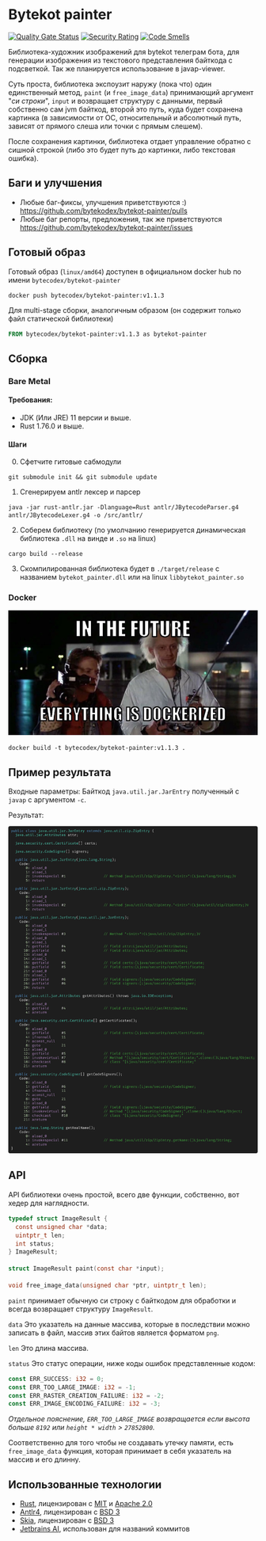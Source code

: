 # Bytekot painter

[![Quality Gate Status](https://sonarcloud.io/api/project_badges/measure?project=bytekodex_bytekot-painter&metric=alert_status)](https://sonarcloud.io/summary/new_code?id=bytekodex_bytekot-painter)
[![Security Rating](https://sonarcloud.io/api/project_badges/measure?project=bytekodex_bytekot-painter&metric=security_rating)](https://sonarcloud.io/summary/new_code?id=bytekodex_bytekot-painter)
[![Code Smells](https://sonarcloud.io/api/project_badges/measure?project=bytekodex_bytekot-painter&metric=code_smells)](https://sonarcloud.io/summary/new_code?id=bytekodex_bytekot-painter)

Библиотека-художник изображений для bytekot телеграм бота, для генерации изображения из текстового представления байткода с подсветкой.
Так же планируется использование в javap-viewer.

Суть проста, библиотека экспоузит наружу (пока что) один единственный метод, `paint` (и `free_image_data`) принимающий аргумент "_си строки_", `input` и возвращает структуру с данными, первый собственно сам jvm байткод,
второй это путь, куда будет сохранена картинка (в зависимости от ОС, относительный и абсолютный путь, зависят от прямого слеша или точки с прямым слешем).

После сохранения картинки, библиотека отдает управление обратно с сишной строкой (либо это будет путь до картинки, либо текстовая ошибка).

## Баги и улучшения

- Любые баг-фиксы, улучшения приветствуются :) https://github.com/bytekodex/bytekot-painter/pulls
- Любые баг репорты, предложения, так же приветствуются https://github.com/bytekodex/bytekot-painter/issues

## Готовый образ

Готовый образ (`linux/amd64`) доступен в официальном docker hub по имени `bytecodex/bytekot-painter`

```shell
docker push bytecodex/bytekot-painter:v1.1.3
```

Для multi-stage сборки, аналогичным образом (он содержит только файл статической библиотеки)

```dockerfile
FROM bytecodex/bytekot-painter:v1.1.3 as bytekot-painter
```

## Сборка

### Bare Metal

#### Требования:

- JDK (Или JRE) 11 версии и выше.
- Rust 1.76.0 и выше.

#### Шаги

0. Сфетчите гитовые сабмодули

```shell
git submodule init && git submodule update
```

1. Сгенерируем antlr лексер и парсер

```shell
java -jar rust-antlr.jar -Dlanguage=Rust antlr/JBytecodeParser.g4 antlr/JBytecodeLexer.g4 -o /src/antlr/
```

2. Соберем библиотеку (по умолчанию генерируется динамическая библиотека `.dll` на винде и `.so` на linux)

```shell
cargo build --release
```

3. Скомпилированная библиотека будет в `./target/release` с названием `bytekot_painter.dll` или на linux `libbytekot_painter.so`

### Docker

![](/nothing/docker-meme.jpg)

```shell
docker build -t bytecodex/bytekot-painter:v1.1.3 .
```

## Пример результата

Входные параметры: Байткод `java.util.jar.JarEntry` полученный с `javap` с аргументом `-c`.

Результат:

![](/nothing/snapshot-result.png)

## API

API библиотеки очень простой, всего две функции, собственно, вот хедер для наглядности.

```c
typedef struct ImageResult {
  const unsigned char *data;
  uintptr_t len;
  int status;
} ImageResult;

struct ImageResult paint(const char *input);

void free_image_data(unsigned char *ptr, uintptr_t len);
```

`paint` принимает обычную си строку с байткодом для обработки и всегда возвращает структуру `ImageResult`.

`data` Это указатель на данные массива, которые в последствии можно записать в файл, массив этих байтов является форматом `png`.

`len` Это длина массива.

`status` Это статус операции, ниже коды ошибок представленные кодом: 

```rust
const ERR_SUCCESS: i32 = 0;
const ERR_TOO_LARGE_IMAGE: i32 = -1;
const ERR_RASTER_CREATION_FAILURE: i32 = -2;
const ERR_IMAGE_ENCODING_FAILURE: i32 = -3;
```

_Отдельное пояснение, `ERR_TOO_LARGE_IMAGE` возвращается если высота больше `8192` или `height * width` > `27852800`._

Соответственно для того чтобы не создавать утечку памяти, есть `free_image_data` функция, которая принимает в себя указатель на массив и его длинну.

## Использованные технологии

- [Rust](https://github.com/rust-lang/rust), лицензирован с [MIT](https://github.com/rust-lang/log/blob/master/LICENSE-MIT)
  и [Apache 2.0](https://github.com/rust-lang/log/blob/master/LICENSE-APACHE)
- [Antlr4](https://github.com/antlr/antlr4), лицензирован с [BSD 3](https://github.com/antlr/antlr4/blob/dev/LICENSE.txt)
- [Skia](https://github.com/google/skia), лицензирован с [BSD 3](https://github.com/google/skia/blob/main/LICENSE)
- [Jetbrains AI](https://www.jetbrains.com/ai/), использован для названий коммитов